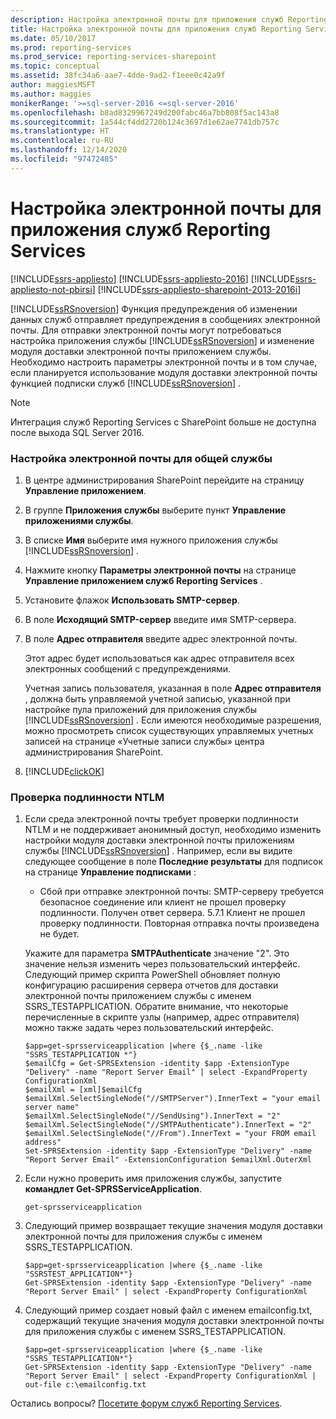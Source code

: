 ```yaml
---
description: Настройка электронной почты для приложения служб Reporting Services
title: Настройка электронной почты для приложения служб Reporting Services | Документы Майкрософт
ms.date: 05/10/2017
ms.prod: reporting-services
ms.prod_service: reporting-services-sharepoint
ms.topic: conceptual
ms.assetid: 38fc34a6-aae7-4dde-9ad2-f1eee0c42a9f
author: maggiesMSFT
ms.author: maggies
monikerRange: '>=sql-server-2016 <=sql-server-2016'
ms.openlocfilehash: b8ad8329967249d200fabc46a7bb808f5ac143a8
ms.sourcegitcommit: 1a544cf4dd2720b124c3697d1e62ae7741db757c
ms.translationtype: HT
ms.contentlocale: ru-RU
ms.lasthandoff: 12/14/2020
ms.locfileid: "97472485"
---
```

# <a name="configure-e-mail-for-a-reporting-services-service-application"></a>Настройка электронной почты для приложения служб Reporting Services

[!INCLUDE[ssrs-appliesto](../../includes/ssrs-appliesto.md)] [!INCLUDE[ssrs-appliesto-2016](../../includes/ssrs-appliesto-2016.md)] [!INCLUDE[ssrs-appliesto-not-pbirsi](../../includes/ssrs-appliesto-not-pbirs.md)] [!INCLUDE[ssrs-appliesto-sharepoint-2013-2016i](../../includes/ssrs-appliesto-sharepoint-2013-2016.md)]

[!INCLUDE[ssRSnoversion](../../includes/ssrsnoversion-md.md)] Функция предупреждения об изменении данных служб отправляет предупреждения в сообщениях электронной почты. Для отправки электронной почты могут потребоваться настройка приложения службы [!INCLUDE[ssRSnoversion](../../includes/ssrsnoversion-md.md)] и изменение модуля доставки электронной почты приложением службы. Необходимо настроить параметры электронной почты и в том случае, если планируется использование модуля доставки электронной почты функцией подписки служб [!INCLUDE[ssRSnoversion](../../includes/ssrsnoversion-md.md)] .  

> [!NOTE]
> Интеграция служб Reporting Services с SharePoint больше не доступна после выхода SQL Server 2016.
  
### <a name="to-configure-e-mail-for-the-shared-service"></a>Настройка электронной почты для общей службы  
  
1.  В центре администрирования SharePoint перейдите на страницу **Управление приложением**.  
  
2.  В группе **Приложения службы** выберите пункт **Управление приложениями службы**.  
  
3.  В списке **Имя** выберите имя нужного приложения службы [!INCLUDE[ssRSnoversion](../../includes/ssrsnoversion-md.md)] .  
  
4.  Нажмите кнопку **Параметры электронной почты** на странице **Управление приложением служб Reporting Services** .  
  
5.  Установите флажок **Использовать SMTP-сервер**.  
  
6.  В поле **Исходящий SMTP-сервер** введите имя SMTP-сервера.  
  
7.  В поле **Адрес отправителя** введите адрес электронной почты.  
  
     Этот адрес будет использоваться как адрес отправителя всех электронных сообщений с предупреждениями.  
  
     Учетная запись пользователя, указанная в поле **Адрес отправителя** , должна быть управляемой учетной записью, указанной при настройке пула приложений для приложения службы [!INCLUDE[ssRSnoversion](../../includes/ssrsnoversion-md.md)] . Если имеются необходимые разрешения, можно просмотреть список существующих управляемых учетных записей на странице «Учетные записи службы» центра администрирования SharePoint.  
  
8.  [!INCLUDE[clickOK](../../includes/clickok-md.md)]  
  
### <a name="ntlm-authentication"></a>Проверка подлинности NTLM  
  
1.  Если среда электронной почты требует проверки подлинности NTLM и не поддерживает анонимный доступ, необходимо изменить настройки модуля доставки электронной почты приложениям службы [!INCLUDE[ssRSnoversion](../../includes/ssrsnoversion-md.md)] . Например, если вы видите следующее сообщение в поле **Последние результаты** для подписок на странице **Управление подписками** :  
  
    -   Сбой при отправке электронной почты: SMTP-серверу требуется безопасное соединение или клиент не прошел проверку подлинности. Получен ответ сервера. 5.7.1 Клиент не прошел проверку подлинности. Повторная отправка почты произведена не будет.  
  
     Укажите для параметра **SMTPAuthenticate** значение "2". Это значение нельзя изменить через пользовательский интерфейс. Следующий пример скрипта PowerShell обновляет полную конфигурацию расширения сервера отчетов для доставки электронной почты приложением службы с именем SSRS_TESTAPPLICATION. Обратите внимание, что некоторые перечисленные в скрипте узлы (например, адрес отправителя) можно также задать через пользовательский интерфейс.  
  
    ```  
    $app=get-sprsserviceapplication |where {$_.name -like "SSRS_TESTAPPLICATION *"}  
    $emailCfg = Get-SPRSExtension -identity $app -ExtensionType "Delivery" -name "Report Server Email" | select -ExpandProperty ConfigurationXml   
    $emailXml = [xml]$emailCfg   
    $emailXml.SelectSingleNode("//SMTPServer").InnerText = "your email server name"  
    $emailXml.SelectSingleNode("//SendUsing").InnerText = "2"  
    $emailXml.SelectSingleNode("//SMTPAuthenticate").InnerText = "2"  
    $emailXml.SelectSingleNode("//From").InnerText = "your FROM email address"  
    Set-SPRSExtension -identity $app -ExtensionType "Delivery" -name "Report Server Email" -ExtensionConfiguration $emailXml.OuterXml  
    ```  
  
2.  Если нужно проверить имя приложения службы, запустите **командлет Get-SPRSServiceApplication**.  
  
    ```  
    get-sprsserviceapplication  
    ```  
  
3.  Следующий пример возвращает текущие значения модуля доставки электронной почты для приложения службы с именем SSRS_TESTAPPLICATION.  
  
    ```  
    $app=get-sprsserviceapplication |where {$_.name -like "SSRSTEST_APPLICATION*"}  
    Get-SPRSExtension -identity $app -ExtensionType "Delivery" -name "Report Server Email" | select -ExpandProperty ConfigurationXml  
    ```  
  
4.  Следующий пример создает новый файл с именем emailconfig.txt, содержащий текущие значения модуля доставки электронной почты для приложения службы с именем SSRS_TESTAPPLICATION.  
  
    ```  
    $app=get-sprsserviceapplication |where {$_.name -like "SSRS_TESTAPPLICATION*"}  
    Get-SPRSExtension -identity $app -ExtensionType "Delivery" -name "Report Server Email" | select -ExpandProperty ConfigurationXml | out-file c:\emailconfig.txt  
    ```  
  
  
Остались вопросы? [Посетите форум служб Reporting Services](https://go.microsoft.com/fwlink/?LinkId=620231).

